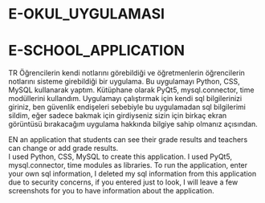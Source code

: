# E-OKUL_UYGULAMASI
# E-SCHOOL_APPLICATION

TR
  Öğrencilerin kendi notlarını görebildiği ve öğretmenlerin öğrencilerin notlarını sisteme girebildiği bir uygulama.
  Bu uygulamayı Python, CSS, MySQL kullanarak yaptım. Kütüphane olarak PyQt5, mysql.connector, time modüllerini kullandım.
  Uygulamayı çalıştırmak için kendi sql bilgilerinizi giriniz, ben güvenlik endişeleri sebebiyle bu uygulamadan sql bilgilerimi sildim, eğer sadece bakmak için girdiyseniz sizin     için birkaç ekran görüntüsü bırakacağım uygulama hakkında bilgiye sahip olmanız açısından.
  
EN
  an application that students can see their grade results and teachers can change or add grade results.  
  I used Python, CSS, MySQL to create this application. I used PyQt5, mysql.connector, time modules as libraries.
  To run the application, enter your own sql information, I deleted my sql information from this application due to security concerns, if you entered just to look, I will leave a   few screenshots for you to have information about the application.

